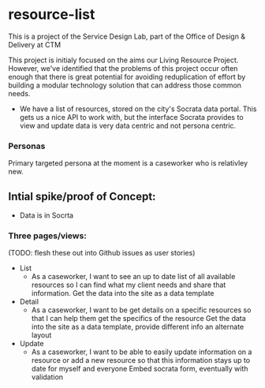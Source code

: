 # resource-list

This is a project of the Service Design Lab, part of the Office of Design & Delivery at CTM

This project is initialy focused on the aims our Living Resource Project. However, we've identified that the problems of this project occur often enough that there is great potential for avoiding reduplication of effort by building a modular technology solution that can address those common needs. 

- We have a list of resources, stored on the city's Socrata data portal. This gets us a nice API to work with, but the interface Socrata provides to view and update data is very data centric and not persona centric.

### Personas

Primary targeted persona at the moment is a caseworker who is relativley new. 

## Intial spike/proof of Concept:

- Data is in Socrta

### Three pages/views:

(TODO: flesh these out into Github issues as user stories)

- List
  - As a caseworker, I want to see an up to date list of all available resources so I can find what my client needs and share that information.
  Get the data into the site as a data template 
- Detail
  - As a caseworker, I want to be get details on a specific resources so that I can help them get the specifics of the resource
    Get the data into the site as a data template, provide different info an alternate layout 
- Update
  - As a caseworker, I want to be able to easily update information on a resource or add a new resource so that this information stays up to date for myself and everyone
  Embed socrata form, eventually with validation


